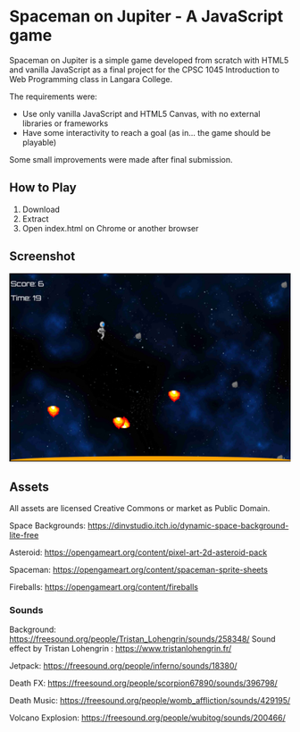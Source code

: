 # Spaceman on Jupiter - A JavaScript game

Spaceman on Jupiter is a simple game developed from scratch with HTML5 and
vanilla JavaScript as a final project for the CPSC 1045 Introduction to Web
Programming class in Langara College.

The requirements were:

- Use only vanilla JavaScript and HTML5 Canvas, with no external libraries or
  frameworks
- Have some interactivity to reach a goal (as in... the game should be playable)

Some small improvements were made after final submission.

## How to Play

1. Download
2. Extract
3. Open index.html on Chrome or another browser

## Screenshot

![](images/spaceman_ss.jpg)

## Assets

All assets are licensed Creative Commons or market as Public Domain.

Space Backgrounds: https://dinvstudio.itch.io/dynamic-space-background-lite-free

Asteroid: https://opengameart.org/content/pixel-art-2d-asteroid-pack

Spaceman: https://opengameart.org/content/spaceman-sprite-sheets

Fireballs: https://opengameart.org/content/fireballs

### Sounds

Background: https://freesound.org/people/Tristan_Lohengrin/sounds/258348/ Sound
effect by Tristan Lohengrin : https://www.tristanlohengrin.fr/

Jetpack: https://freesound.org/people/inferno/sounds/18380/

Death FX: https://freesound.org/people/scorpion67890/sounds/396798/

Death Music: https://freesound.org/people/womb_affliction/sounds/429195/

Volcano Explosion: https://freesound.org/people/wubitog/sounds/200466/
